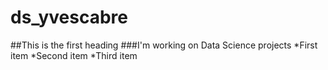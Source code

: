 # ds_yvescabre
##This is the first heading
###I'm working on Data Science projects
*First item
*Second item
*Third item